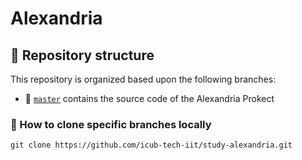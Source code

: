 Alexandria
==========

## 🌿 Repository structure
This repository is organized based upon the following branches:
- 🔘 [`master`](../../tree/master) contains the source code of the Alexandria Prokect

### 🔽 How to clone specific branches locally
```console
git clone https://github.com/icub-tech-iit/study-alexandria.git
```

